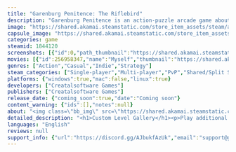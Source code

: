 ```yaml
---
title: "Garenburg Penitence: The Riflebird"
description: "Garenburg Penitence is an action-puzzle arcade game about matching sphere colors and exploring the collapsing psyche that destroyed the world. With over 70 unique level maps, additional game modes, and a level editor, learn the story of a fragile girl and her regretful actions."
image: "https://shared.akamai.steamstatic.com/store_item_assets/steam/apps/1844120/header.jpg?t=1697769802"
capsule_image: "https://shared.akamai.steamstatic.com/store_item_assets/steam/apps/1844120/capsule_231x87.jpg?t=1697769802"
categories: game
steamid: 1844120
screenshots: [{"id":0,"path_thumbnail":"https://shared.akamai.steamstatic.com/store_item_assets/steam/apps/1844120/ss_aaf193489e0e4cf996e39cbd3f999bb9d6333331.600x338.jpg?t=1697769802","path_full":"https://shared.akamai.steamstatic.com/store_item_assets/steam/apps/1844120/ss_aaf193489e0e4cf996e39cbd3f999bb9d6333331.1920x1080.jpg?t=1697769802"},{"id":1,"path_thumbnail":"https://shared.akamai.steamstatic.com/store_item_assets/steam/apps/1844120/ss_43252f831478b42dea80368938104b074e58f851.600x338.jpg?t=1697769802","path_full":"https://shared.akamai.steamstatic.com/store_item_assets/steam/apps/1844120/ss_43252f831478b42dea80368938104b074e58f851.1920x1080.jpg?t=1697769802"},{"id":2,"path_thumbnail":"https://shared.akamai.steamstatic.com/store_item_assets/steam/apps/1844120/ss_95d8a26d5f6048f7d4a07ed78cb9582fa5929405.600x338.jpg?t=1697769802","path_full":"https://shared.akamai.steamstatic.com/store_item_assets/steam/apps/1844120/ss_95d8a26d5f6048f7d4a07ed78cb9582fa5929405.1920x1080.jpg?t=1697769802"},{"id":3,"path_thumbnail":"https://shared.akamai.steamstatic.com/store_item_assets/steam/apps/1844120/ss_6691269d480038e705c4c47d0071ff911d26cbe0.600x338.jpg?t=1697769802","path_full":"https://shared.akamai.steamstatic.com/store_item_assets/steam/apps/1844120/ss_6691269d480038e705c4c47d0071ff911d26cbe0.1920x1080.jpg?t=1697769802"},{"id":4,"path_thumbnail":"https://shared.akamai.steamstatic.com/store_item_assets/steam/apps/1844120/ss_a3269835c8a5eba164733611de2b188809935b57.600x338.jpg?t=1697769802","path_full":"https://shared.akamai.steamstatic.com/store_item_assets/steam/apps/1844120/ss_a3269835c8a5eba164733611de2b188809935b57.1920x1080.jpg?t=1697769802"},{"id":5,"path_thumbnail":"https://shared.akamai.steamstatic.com/store_item_assets/steam/apps/1844120/ss_3c581a70b9576a73bb0f0b8ebc38509f0a04c77e.600x338.jpg?t=1697769802","path_full":"https://shared.akamai.steamstatic.com/store_item_assets/steam/apps/1844120/ss_3c581a70b9576a73bb0f0b8ebc38509f0a04c77e.1920x1080.jpg?t=1697769802"},{"id":6,"path_thumbnail":"https://shared.akamai.steamstatic.com/store_item_assets/steam/apps/1844120/ss_ad62e01717b297e56b84383972c37d16f0ae6f21.600x338.jpg?t=1697769802","path_full":"https://shared.akamai.steamstatic.com/store_item_assets/steam/apps/1844120/ss_ad62e01717b297e56b84383972c37d16f0ae6f21.1920x1080.jpg?t=1697769802"}]
movies: [{"id":256958347,"name":"Myself","thumbnail":"https://shared.akamai.steamstatic.com/store_item_assets/steam/apps/256958347/movie.293x165.jpg?t=1689404382","webm":{"480":"http://video.akamai.steamstatic.com/store_trailers/256958347/movie480_vp9.webm?t=1689404382","max":"http://video.akamai.steamstatic.com/store_trailers/256958347/movie_max_vp9.webm?t=1689404382"},"mp4":{"480":"http://video.akamai.steamstatic.com/store_trailers/256958347/movie480.mp4?t=1689404382","max":"http://video.akamai.steamstatic.com/store_trailers/256958347/movie_max.mp4?t=1689404382"},"highlight":true},{"id":256870688,"name":"Fairytale","thumbnail":"https://shared.akamai.steamstatic.com/store_item_assets/steam/apps/256870688/movie.293x165.jpg?t=1689404386","webm":{"480":"http://video.akamai.steamstatic.com/store_trailers/256870688/movie480_vp9.webm?t=1689404386","max":"http://video.akamai.steamstatic.com/store_trailers/256870688/movie_max_vp9.webm?t=1689404386"},"mp4":{"480":"http://video.akamai.steamstatic.com/store_trailers/256870688/movie480.mp4?t=1689404386","max":"http://video.akamai.steamstatic.com/store_trailers/256870688/movie_max.mp4?t=1689404386"},"highlight":true}]
genres: ["Action","Casual","Indie","Strategy"]
steam_categories: ["Single-player","Multi-player","PvP","Shared/Split Screen PvP","Shared/Split Screen","Steam Achievements","Full controller support","Steam Workshop","Includes level editor","Remote Play Together"]
platforms: {"windows":true,"mac":false,"linux":true}
developers: ["Creatalsoftware Games"]
publishers: ["Creatalsoftware Games"]
release_date: {"coming_soon":true,"date":"Coming soon"}
content_warning: {"ids":[],"notes":null}
about: "<img class=\"bb_img\" src=\"https://shared.akamai.steamstatic.com/store_item_assets/steam/apps/1844120/extras/mg.gif?t=1697769802\" /><br>Garenburg Penitence is an action-puzzle arcade game about matching sphere colors and exploring the collapsing psyche that destroyed the world.<br><br>With over 70 unique level maps, additional game modes, a level editor, and a tragic tale spanning across seven databases, learn the story of a fragile girl and her regretful actions.<br><br>If everything has a cost, then how much would it be to make the world a better place?<br><br><img class=\"bb_img\" src=\"https://shared.akamai.steamstatic.com/store_item_assets/steam/apps/1844120/extras/GIF1lowq.gif?t=1697769802\" /><br><br><img class=\"bb_img\" src=\"https://shared.akamai.steamstatic.com/store_item_assets/steam/apps/1844120/extras/features.png?t=1697769802\" /><br><ul class=\"bb_ul\"><li> Fast, dynamic arcade gameplay. Fire spheres and match colors before they reach the end, and speed up or slow down to retain accuracy!<br></li><li> Story Mode: Clear a campaign of levels and unlock files to understand the truth of the world<br></li><li> Classic Mode: Fire spheres and match colors before they reach the end<br></li><li> No Mistakes Mode: Instead of worrying about spheres reaching the end, focus on matching the right colors<br></li><li> GREEN Mode: Significantly less colors, but harder to distinguish the differences between them<br></li><li> Wave Mode: Gain powerups to clear spheres more easily, but each wave increases the difficulty<br></li><li> Multiplayer Versus: Grab an enemy or friend and battle to see who can get the most score or survive the longest<br></li><li> Custom Level Editor: Full support for player-made levels with both Steam Workshop integration and local level loading<br></li><li> Six different worlds with unique themes and 12 unique level maps each for a total of 72 levels<br></li><li> Achievements: Complete and obtain numerous achievements within the game, testing your skill against difficult challenges<br></li><li> Four different difficulties, from a safe and relaxed time with Easy and Normal, to a challenge with Hard and a nightmare with Lunacy<br></li><li> File System: Spanning seven databases, take a look into the tragic story of a fragile girl. If her story is not your interest, it is not necessary to read to experience the gameplay<br></li><li> An original soundtrack with a multiple unique themes for each world and the music distorting as spheres get too close to the end<br></li><li> Numerous configurable settings to toggle effects and visuals in case distracting or for better performance</li></ul><img class=\"bb_img\" src=\"https://shared.akamai.steamstatic.com/store_item_assets/steam/apps/1844120/extras/GIF2lowq.gif?t=1697769802\" /><br><br><img class=\"bb_img\" src=\"https://shared.akamai.steamstatic.com/store_item_assets/steam/apps/1844120/extras/Disclaimer.png?t=1697769802\" /><br>This game relies on color matching and has fast movement and imagery. While fast movement graphics can be toggled off if they are an issue, distinguishing colors apart from each other is a key component of gameplay. That said, there are multiple accessibility options for custom colors, symbols, and other settings to help make this easier if needed."
detailed_description: "<h1>Custom Level Gallery</h1><p>Play additional free downloadable levels made by the community and create your own level maps with unique graphics and music using the ingame level editor!</p><br><h1>Special Demo</h1><p>Feel free to try the demo! Features four levels, four game modes, four difficulty options, and the <strong>Custom Level Editor!</strong></p><br><h1>About the Game</h1><img class=\"bb_img\" src=\"https://shared.akamai.steamstatic.com/store_item_assets/steam/apps/1844120/extras/mg.gif?t=1697769802\" /><br>Garenburg Penitence is an action-puzzle arcade game about matching sphere colors and exploring the collapsing psyche that destroyed the world.<br><br>With over 70 unique level maps, additional game modes, a level editor, and a tragic tale spanning across seven databases, learn the story of a fragile girl and her regretful actions.<br><br>If everything has a cost, then how much would it be to make the world a better place?<br><br><img class=\"bb_img\" src=\"https://shared.akamai.steamstatic.com/store_item_assets/steam/apps/1844120/extras/GIF1lowq.gif?t=1697769802\" /><br><br><img class=\"bb_img\" src=\"https://shared.akamai.steamstatic.com/store_item_assets/steam/apps/1844120/extras/features.png?t=1697769802\" /><br><ul class=\"bb_ul\"><li> Fast, dynamic arcade gameplay. Fire spheres and match colors before they reach the end, and speed up or slow down to retain accuracy!<br></li><li> Story Mode: Clear a campaign of levels and unlock files to understand the truth of the world<br></li><li> Classic Mode: Fire spheres and match colors before they reach the end<br></li><li> No Mistakes Mode: Instead of worrying about spheres reaching the end, focus on matching the right colors<br></li><li> GREEN Mode: Significantly less colors, but harder to distinguish the differences between them<br></li><li> Wave Mode: Gain powerups to clear spheres more easily, but each wave increases the difficulty<br></li><li> Multiplayer Versus: Grab an enemy or friend and battle to see who can get the most score or survive the longest<br></li><li> Custom Level Editor: Full support for player-made levels with both Steam Workshop integration and local level loading<br></li><li> Six different worlds with unique themes and 12 unique level maps each for a total of 72 levels<br></li><li> Achievements: Complete and obtain numerous achievements within the game, testing your skill against difficult challenges<br></li><li> Four different difficulties, from a safe and relaxed time with Easy and Normal, to a challenge with Hard and a nightmare with Lunacy<br></li><li> File System: Spanning seven databases, take a look into the tragic story of a fragile girl. If her story is not your interest, it is not necessary to read to experience the gameplay<br></li><li> An original soundtrack with a multiple unique themes for each world and the music distorting as spheres get too close to the end<br></li><li> Numerous configurable settings to toggle effects and visuals in case distracting or for better performance</li></ul><img class=\"bb_img\" src=\"https://shared.akamai.steamstatic.com/store_item_assets/steam/apps/1844120/extras/GIF2lowq.gif?t=1697769802\" /><br><br><img class=\"bb_img\" src=\"https://shared.akamai.steamstatic.com/store_item_assets/steam/apps/1844120/extras/Disclaimer.png?t=1697769802\" /><br>This game relies on color matching and has fast movement and imagery. While fast movement graphics can be toggled off if they are an issue, distinguishing colors apart from each other is a key component of gameplay. That said, there are multiple accessibility options for custom colors, symbols, and other settings to help make this easier if needed."
languages: "English"
reviews: null
support_info: {"url":"https://discord.gg/AJbukfAzUk","email":"support@garenburg.com"}
---
```



